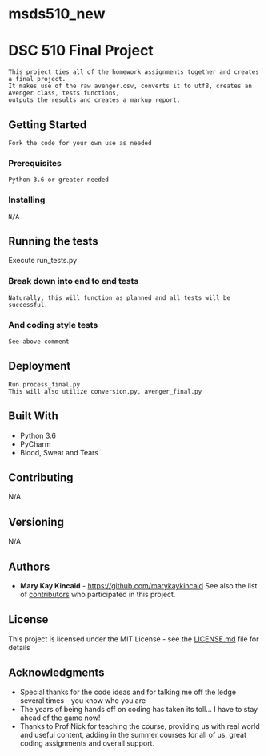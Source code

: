 # msds510_new
# DSC 510 Final Project

```
This project ties all of the homework assignments together and creates a final project.
It makes use of the raw avenger.csv, converts it to utf8, creates an Avenger class, tests functions,
outputs the results and creates a markup report.
```

## Getting Started

```
Fork the code for your own use as needed
```

### Prerequisites

```
Python 3.6 or greater needed
```

### Installing

```
N/A
```

## Running the tests

Execute run_tests.py

### Break down into end to end tests

```
Naturally, this will function as planned and all tests will be successful.
```

### And coding style tests

```
See above comment
```

## Deployment

```
Run process_final.py
This will also utilize conversion.py, avenger_final.py
```

## Built With

* Python 3.6
* PyCharm
* Blood, Sweat and Tears

## Contributing
N/A

## Versioning
N/A

## Authors

* **Mary Kay Kincaid** - https://github.com/marykaykincaid
See also the list of [contributors](https://github.com/marykaykincaid/msds510_new/settings/collaboration) who participated in this project.

## License

This project is licensed under the MIT License - see the [LICENSE.md](LICENSE.md) file for details

## Acknowledgments

* Special thanks for the code ideas and for talking me off the ledge several times - you know who you are
* The years of being hands off on coding has taken its toll... I have to stay ahead of the game now!
* Thanks to Prof Nick for teaching the course, providing us with real world and useful content, adding in the summer courses for all of us, great coding assignments and overall support.
